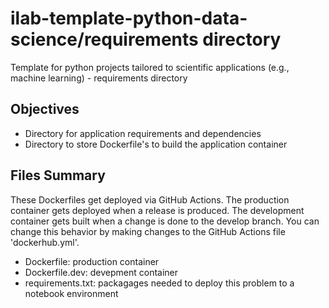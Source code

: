 
# ilab-template-python-data-science/requirements directory

Template for python projects tailored to scientific applications (e.g., machine learning) - requirements directory

## Objectives

- Directory for application requirements and dependencies
- Directory to store Dockerfile's to build the application container

## Files Summary

These Dockerfiles get deployed via GitHub Actions. The production container
gets deployed when a release is produced. The development container gets built
when a change is done to the develop branch. You can change this behavior by
making changes to the GitHub Actions file 'dockerhub.yml'.

- Dockerfile: production container
- Dockerfile.dev: devepment container
- requirements.txt: packagages needed to deploy this problem to a notebook environment
